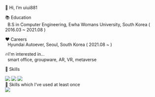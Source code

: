 👋 Hi, I’m uiui881

📚 Education<br>
     &nbsp; B.S in Computer Engineering, Ewha Womans University, South Korea ( 2016.03 ~ 2021.08 )

❤️ Careers<br>
     &nbsp; Hyundai Autoever, Seoul, South Korea ( 2021.08 ~ )
   
   
🔥I'm interested in...<br>
     &nbsp; smart office, groupware, AR, VR, metaverse

💪 Skills<br>

<img src="https://img.shields.io/badge/Java-007396?style=flat-square&logo=Java&logoColor=white"></img>
<img src="https://img.shields.io/badge/Unity-000000?style=flat-square&logo=Unity&logoColor=white"></img>
<img src="https://img.shields.io/badge/CSharp-239120?style=flat-square&logo=C#&logoColor=white"></img>
<br>
💪 Skills which I've used at least once<br>
<img src="https://img.shields.io/badge/Python-3766AB?style=flat-square&logo=Python&logoColor=white"></img></a>
